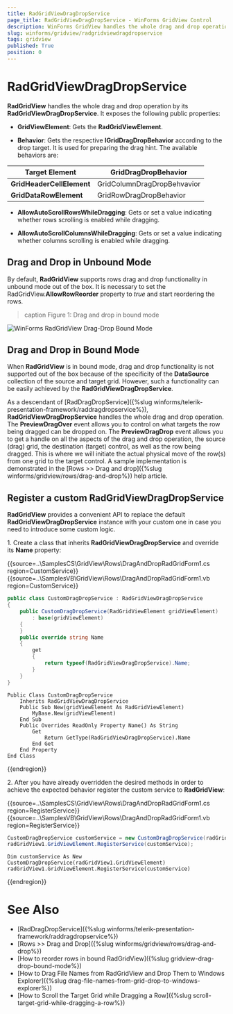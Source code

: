 ```yaml
---
title: RadGridViewDragDropService
page_title: RadGridViewDragDropService - WinForms GridView Control
description: WinForms GridView handles the whole drag and drop operation by its RadGridViewDragDropService. Learn how to use it.
slug: winforms/gridview/radgridviewdragdropservice
tags: gridview
published: True
position: 0 
---
```


# RadGridViewDragDropService

**RadGridView** handles the whole drag and drop operation by its **RadGridViewDragDropService**. It exposes the following public properties:

* **GridViewElement**: Gets the **RadGridViewElement**.

* **Behavior**: Gets the respective **IGridDragDropBehavior** according to the drop target. It is used for preparing the drag hint. The available behaviors are:

|Target Element|GridDragDropBehavior|
|----|----|
|**GridHeaderCellElement**|GridColumnDragDropBehvavior|
|**GridDataRowElement**|GridRowDragDropBehavior|

* **AllowAutoScrollRowsWhileDragging**: Gets or set a value indicating whether rows scrolling is enabled  while dragging.

* **AllowAutoScrollColumnsWhileDragging**: Gets or set a value indicating whether columns scrolling is enabled  while dragging.

## Drag and Drop in Unbound Mode

By default, **RadGridView** supports rows drag and drop functionality in unbound mode out of the box. It is necessary to set the RadGridView.**AllowRowReorder** property to *true* and start reordering the rows. 

>caption Figure 1: Drag and drop in bound mode

![WinForms RadGridView Drag-Drop Bound Mode](images/gridview-drag-and-drop-radgridviewdragdropservice001.gif)


## Drag and Drop in Bound Mode

When **RadGridView** is in bound mode, drag and drop functionality is not supported out of the box because of the specificity of the **DataSource** collection of the source and target grid. However, such a functionality can be easily achieved by the **RadGridViewDragDropService**.

As a descendant of [RadDragDropService]({%slug winforms/telerik-presentation-framework/raddragdropservice%}), **RadGridViewDragDropService** handles the whole drag and drop operation. The **PreviewDragOver** event allows you to control on what targets the row being dragged can be dropped on. The **PreviewDragDrop** event allows you to get a handle on all the aspects of the drag and drop operation, the source (drag) grid, the destination (target) control, as well as the row being dragged. This is where we will initiate the actual physical move of the row(s) from one grid to the target control. A sample implementation is demonstrated in the [Rows >> Drag and drop]({%slug winforms/gridview/rows/drag-and-drop%}) help article.

## Register a custom RadGridViewDragDropService

**RadGridView** provides a convenient API to replace the default **RadGridViewDragDropService** instance with your custom one in case you need to introduce some custom logic. 

1\. Create a class that inherits **RadGridViewDragDropService** and override its **Name** property:

{{source=..\SamplesCS\GridView\Rows\DragAndDropRadGridForm1.cs region=CustomService}} 
{{source=..\SamplesVB\GridView\Rows\DragAndDropRadGridForm1.vb region=CustomService}} 

````C#
public class CustomDragDropService : RadGridViewDragDropService
{
    public CustomDragDropService(RadGridViewElement gridViewElement)
        : base(gridViewElement)
    {
    }
    public override string Name
    {
        get
        {
            return typeof(RadGridViewDragDropService).Name;
        }
    }
}

````
````VB.NET
Public Class CustomDragDropService
    Inherits RadGridViewDragDropService
    Public Sub New(gridViewElement As RadGridViewElement)
        MyBase.New(gridViewElement)
    End Sub
    Public Overrides ReadOnly Property Name() As String
        Get
            Return GetType(RadGridViewDragDropService).Name
        End Get
    End Property
End Class

````

{{endregion}} 

2\. After you have already overridden the desired methods in order to achieve the expected behavior register the custom service to **RadGridView**:

{{source=..\SamplesCS\GridView\Rows\DragAndDropRadGridForm1.cs region=RegisterService}} 
{{source=..\SamplesVB\GridView\Rows\DragAndDropRadGridForm1.vb region=RegisterService}} 

````C#
CustomDragDropService customService = new CustomDragDropService(radGridView1.GridViewElement);
radGridView1.GridViewElement.RegisterService(customService);

````
````VB.NET
Dim customService As New CustomDragDropService(radGridView1.GridViewElement)
radGridView1.GridViewElement.RegisterService(customService)

````

{{endregion}} 

# See Also

* [RadDragDropService]({%slug winforms/telerik-presentation-framework/raddragdropservice%})	
* [Rows >> Drag and Drop]({%slug winforms/gridview/rows/drag-and-drop%})	
* [How to reorder rows in bound RadGridView]({%slug gridview-drag-drop-bound-mode%})
* [How to Drag File Names from RadGridView and Drop Them to Windows Explorer]({%slug drag-file-names-from-grid-drop-to-windows-explorer%})
* [How to Scroll the Target Grid while Dragging a Row]({%slug scroll-target-grid-while-dragging-a-row%})
